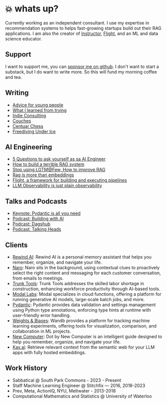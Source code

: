 # :boom: whats up?

Currently working as an independent consultant. I use my expertise in recommendation systems to helps fast-growing startups build out their RAG applications. I am also the creator of [Instructor](https://jxnl.github.io/instructor), [Flight](https://jxnl.github.io/flight), and an ML and data science educator.

## Support

I want to support me, you can [sponsor me on github](https://github.com/sponsors/jxnl). I don't want to start a substack, but I do want to write more. So this will fund my morning coffee and tea.

## Writing

- [Advice for young people](./writing/posts/advice.md)
- [What I learned from trying](./writing/posts/learning.md)
- [Indie Consulting](./writing/posts/consulting.md)
- [Couches](./writing/posts/couch.md)
- [Centuar Chess](./writing/posts/centaur-chess.md)
- [Freediving Under Ice](./writing/posts/freediving.md)

## AI Engineering

- [5 Questions to ask yourself as sa AI Engineer](./writing/posts/stochastic-software.md)
- [How to build a terrible RAG system](./writing/posts/rag-inverted.md)
- [Stop using LGTM@Few, How to improve RAG](./writing/posts/lgtmk.md)
- [Rag is more than embeddings](./writing/posts/rag.md)
- [Flight, a framework for building and executing pipelines](./writing/posts/recsys-frameworks.md)
- [LLM Observability is just plain observability](./writing/posts/llmops.md)

## Talks and Podcasts

- [Keynote: Pydantic is all you need](https://www.youtube.com/watch?v=yj-wSRJwrrc&)
- [Podcast: Building with AI](https://www.youtube.com/watch?v=RuLTElrphnk)
- [Podcast: Dagshub](https://www.youtube.com/watch?v=rDP44EVpHTA)
- [Podcast: Talking Heads](https://www.youtube.com/watch?v=5-5jf3_mvBg)

## Clients

- [Rewind AI](http://rewind.ai): Rewind AI is a personal memory assistant that helps you remember, organize, and navigate your life.
- [Naro](http://narohq.com): Naro sits in the background, using contextual clues to proactively select the right content and messaging for each customer conversation, from emails to meetings.
- [Trunk Tools](https://trunktools.com/): Trunk Tools addresses the skilled labor shortage in construction, enhancing workforce productivity through AI-based tools.
- [Modal Labs](https://modal.com/): Modal specializes in cloud functions, offering a platform for running generative AI models, large-scale batch jobs, and more.
- [Pydantic](http://pydantic.dev): Pydantic provides data validation and settings management using Python type annotations, enforcing type hints at runtime with user-friendly error handling.
- [Weights & Biases](https://wandb.ai/): Wandb provides a platform for tracking machine learning experiments, offering tools for visualization, comparison, and collaboration in ML projects.
- [New Computer](http://new.computer): Dot by New Computer is an intelligent guide designed to help you remember, organize, and navigate your life.
- [Kay.ai](http://Kay.ai): Retrieve relevant context from the semantic web for your LLM apps with fully hosted embeddings.

## Work History

- Sabbatical @ South Park Commons - 2023 - Present
- Staff Machine Learning Engineer @ Stitchfix — 2016, 2018-2023
- Prev, Meta, ActionIQ, NYU, Meltwater - 2013-2018
- Computational Mathematics and Statistics @ University of Waterloo
